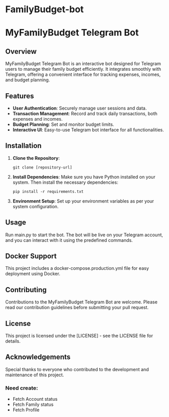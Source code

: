 # FamilyBudget-bot

# MyFamilyBudget Telegram Bot

## Overview
MyFamilyBudget Telegram Bot is an interactive bot designed for Telegram users to manage their family budget efficiently. It integrates smoothly with Telegram, offering a convenient interface for tracking expenses, incomes, and budget planning.

## Features
- **User Authentication**: Securely manage user sessions and data.
- **Transaction Management**: Record and track daily transactions, both expenses and incomes.
- **Budget Planning**: Set and monitor budget limits.
- **Interactive UI**: Easy-to-use Telegram bot interface for all functionalities.

## Installation
1. **Clone the Repository**:
   ```shell
   git clone [repository-url]
   ```

2. **Install Dependencies**:
    Make sure you have Python installed on your system. Then install the necessary dependencies:
    ```shell
    pip install -r requirements.txt
    ```

3. **Environment Setup**:
    Set up your environment variables as per your system configuration.

## Usage
Run main.py to start the bot. The bot will be live on your Telegram account, and you can interact with it using the predefined commands.

## Docker Support
This project includes a docker-compose.production.yml file for easy deployment using Docker.

## Contributing
Contributions to the MyFamilyBudget Telegram Bot are welcome. Please read our contribution guidelines before submitting your pull request.

## License
This project is licensed under the [LICENSE] - see the LICENSE file for details.

## Acknowledgements
Special thanks to everyone who contributed to the development and maintenance of this project.

### Need create:
- Fetch Account status
- Fetch Family status
- Fetch Profile